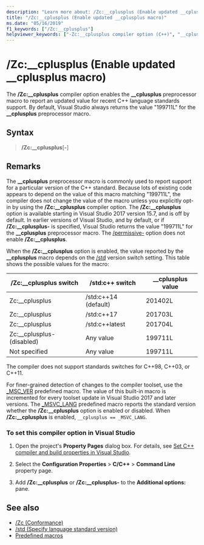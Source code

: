 ```yaml
---
description: "Learn more about: /Zc:__cplusplus (Enable updated __cplusplus macro)"
title: "/Zc:__cplusplus (Enable updated __cplusplus macro)"
ms.date: "05/16/2019"
f1_keywords: ["/Zc:__cplusplus"]
helpviewer_keywords: ["-Zc:__cplusplus compiler option (C++)", "__cplusplus macro (C++)"]
---
```

# /Zc:__cplusplus (Enable updated __cplusplus macro)

The **/Zc:__cplusplus** compiler option enables the **\_\_cplusplus** preprocessor macro to report an updated value for recent C++ language standards support. By default, Visual Studio always returns the value "199711L" for the **\_\_cplusplus** preprocessor macro.

## Syntax

> **/Zc:__cplusplus**[**-**]

## Remarks

The **\_\_cplusplus** preprocessor macro is commonly used to report support for a particular version of the C++ standard. Because lots of existing code appears to depend on the value of this macro matching "199711L", the compiler does not change the value of the macro unless you explicitly opt-in by using the **/Zc:__cplusplus** compiler option. The **/Zc:__cplusplus** option is available starting in Visual Studio 2017 version 15.7, and is off by default. In earlier versions of Visual Studio, and by default, or if **/Zc:__cplusplus-** is specified, Visual Studio returns the value "199711L" for the **\_\_cplusplus** preprocessor macro. The [/permissive-](permissive-standards-conformance.md) option does not enable **/Zc:__cplusplus**.

When the **/Zc:__cplusplus** option is enabled, the value reported by the **\_\_cplusplus** macro depends on the [/std](std-specify-language-standard-version.md) version switch setting. This table shows the possible values for the macro:

|/Zc:__cplusplus switch|/std:c++ switch|__cplusplus value|
|-|-|-|
Zc:__cplusplus|/std:c++14 (default)|201402L
Zc:__cplusplus|/std:c++17|201703L
Zc:__cplusplus|/std:c++latest|201704L
Zc:__cplusplus- (disabled)|Any value|199711L
Not specified|Any value|199711L

The compiler does not support standards switches for C++98, C++03, or C++11.

For finer-grained detection of changes to the compiler toolset, use the [_MSC_VER](../../preprocessor/predefined-macros.md) predefined macro. The value of this built-in macro is incremented for every toolset update in Visual Studio 2017 and later versions. The [_MSVC_LANG](../../preprocessor/predefined-macros.md) predefined macro reports the standard version whether the **/Zc:__cplusplus** option is enabled or disabled. When **/Zc:__cplusplus** is enabled, `__cplusplus == _MSVC_LANG`.

### To set this compiler option in Visual Studio

1. Open the project's **Property Pages** dialog box. For details, see [Set C++ compiler and build properties in Visual Studio](../working-with-project-properties.md).

1. Select the **Configuration Properties** > **C/C++** > **Command Line** property page.

1. Add **/Zc:__cplusplus** or **/Zc:__cplusplus-** to the **Additional options:** pane.

## See also

- [/Zc (Conformance)](zc-conformance.md)
- [/std (Specify language standard version)](std-specify-language-standard-version.md)
- [Predefined macros](../../preprocessor/predefined-macros.md)
